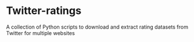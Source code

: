 Twitter-ratings
===============

A collection of Python scripts to download and extract rating datasets from Twitter for multiple websites
